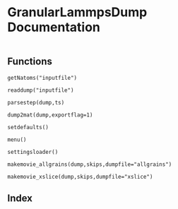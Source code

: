 # GranularLammpsDump Documentation

```@contents
```

## Functions

```@docs
getNatoms("inputfile")
```

```@docs
readdump("inputfile")
```
```@docs
parsestep(dump,ts)
```
```@docs
dump2mat(dump,exportflag=1)
```

```@docs
setdefaults()
```
```@docs
menu()
```
```@docs
settingsloader()
```
```@docs
makemovie_allgrains(dump,skips,dumpfile="allgrains")
```
```@docs
makemovie_xslice(dump,skips,dumpfile="xslice")
```

## Index
 ```@index
 ```
